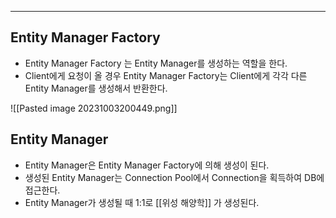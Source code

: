 
---

## Entity Manager Factory

- Entity Manager Factory 는 Entity Manager를 생성하는 역할을 한다.
- Client에게 요청이 올 경우 Entity Manager Factory는 Client에게 각각 다른 Entity Manager를 생성해서 반환한다.

![[Pasted image 20231003200449.png]]

## Entity Manager

- Entity Manager은 Entity Manager Factory에 의해 생성이 된다.
- 생성된 Entity Manager는 Connection Pool에서 Connection을 획득하여 DB에 접근한다.
- Entity Manager가 생성될 때 1:1로 [[위성 해양학]] 가 생성된다.
